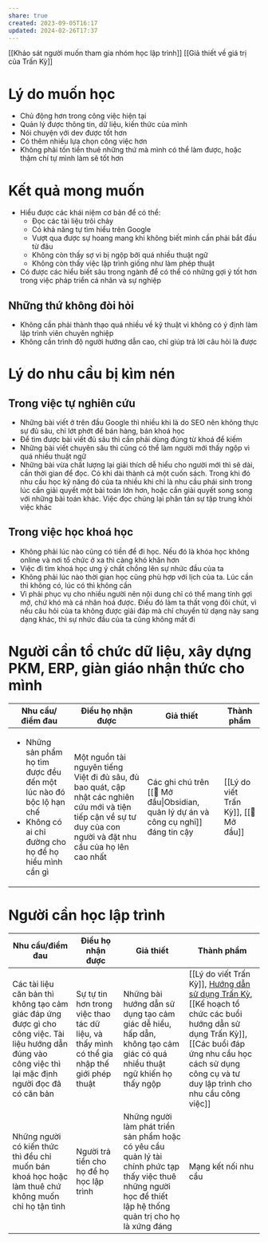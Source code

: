 ```yaml
---
share: true
created: 2023-09-05T16:17
updated: 2024-02-26T17:37
---
```

[[Khảo sát người muốn tham gia nhóm học lập trình]]
[[Giả thiết về giá trị của Trấn Kỳ]]
# Lý do muốn học
- Chủ động hơn trong công việc hiện tại
- Quản lý được thông tin, dữ liệu, kiến thức của mình
- Nói chuyện với dev được tốt hơn
- Có thêm nhiều lựa chọn công việc hơn
- Không phải tốn tiền thuê những thứ mà mình có thể làm được, hoặc thậm chí tự mình làm sẽ tốt hơn

# Kết quả mong muốn
- Hiểu được các khái niệm cơ bản để có thể:
    - Đọc các tài liệu trôi chảy
    - Có khả năng tự tìm hiểu trên Google
    - Vượt qua được sự hoang mang khi không biết mình cần phải bắt đầu từ đâu
    - Không còn thấy sợ vì bị ngộp bởi quá nhiều thuật ngữ
    - Không còn thấy việc lập trình giống như làm phép thuật
- Có được các hiểu biết sâu trong ngành để có thể có những gợi ý tốt hơn trong việc pháp triển cá nhân và sự nghiệp

## Những thứ không đòi hỏi
- Không cần phải thành thạo quá nhiều về kỹ thuật vì không có ý định làm lập trình viên chuyên nghiệp 
- Không cần trình độ người hướng dẫn cao, chỉ giúp trả lời câu hỏi là được

# Lý do nhu cầu bị kìm nén
## Trong việc tự nghiên cứu
- Những bài viết ở trên đầu Google thì nhiều khi là do SEO nên không thực sự đủ sâu, chỉ lớt phớt để bán hàng, bán khoá học
- Để tìm được bài viết đủ sâu thì cần phải dùng đúng từ khoá để kiếm
- Những bài viết chuyên sâu thì cũng có thể làm người mới thấy ngộp vì quá nhiều thuật ngữ
- Những bài vừa chất lượng lại giải thích dễ hiểu cho người mới thì sẽ dài, cần thời gian để đọc. Có khi dài thành cả một cuốn sách. Trong khi đó nhu cầu học kỹ năng đó của ta nhiều khi chỉ là nhu cầu phái sinh trong lúc cần giải quyết một bài toán lớn hơn, hoặc cần giải quyết song song với những bài toán khác. Việc đọc chúng lại phân tán sự tập trung khỏi việc khác

## Trong việc học khoá học
- Không phải lúc nào cũng có tiền để đi học. Nếu đó là khóa học không online và nơi tổ chức ở xa thì càng khó khăn hơn
- Việc đi tìm khoá học ưng ý chất chồng lên sự nhức đầu của ta
- Không phải lúc nào thời gian học cũng phù hợp với lịch của ta. Lúc cần thì không có, lúc có thì không cần
- Vì phải phục vụ cho nhiều người nên nội dung chỉ có thể mang tính gợi mở, chứ khó mà cá nhân hoá được. Điều đó làm ta thất vọng đôi chút, vì nếu câu hỏi của ta không được giải đáp mà chỉ chuyển từ dạng này sang dạng khác, thì sự nhức đầu của ta cũng không mất đi



#  Người cần tổ chức dữ liệu, xây dựng PKM, ERP, giàn giáo nhận thức cho mình
| Nhu cầu/điểm đau                                                                                                                               | Điều họ nhận được                                                                                                                                                  | Giả thiết                                                                            | Thành phẩm                            |
| ---------------------------------------------------------------------------------------------------------------------------------------------- | ------------------------------------------------------------------------------------------------------------------------------------------------------------------ | ------------------------------------------------------------------------------------ | ------------------------------------- |
| <ul><li>Những sản phẩm họ tìm được đều đến một lúc nào đó bộc lộ hạn chế</li><li>Không có ai chỉ đường cho họ để họ hiểu mình cần gì</li></ul> | Một nguồn tài nguyên tiếng Việt đi đủ sâu, đủ bao quát, cập nhật các nghiên cứu mới và tiện tiếp cận về sự tư duy của con người và đặt nhu cầu của họ lên cao nhất | Các ghi chú trên [[🌟 Mở đầu\|Obsidian, quản lý dự án và công cụ nghĩ]] đáng tin cậy | [[Lý do viết Trấn Kỳ]], [[🌟 Mở đầu]] |

# Người cần học lập trình
| Nhu cầu/điểm đau                                                                                                                                          | Điều họ nhận được                                                                           | Giả thiết                                                                                                                                                        | Thành phẩm                                                                                                                                                                                                                                                                                                                                                                                                                                                                                                                                                                                                            |
| --------------------------------------------------------------------------------------------------------------------------------------------------------- | ------------------------------------------------------------------------------------------- | ---------------------------------------------------------------------------------------------------------------------------------------------------------------- | --------------------------------------------------------------------------------------------------------------------------------------------------------------------------------------------------------------------------------------------------------------------------------------------------------------------------------------------------------------------------------------------------------------------------------------------------------------------------------------------------------------------------------------------------------------------------------------------------------------------- |
| Các tài liệu căn bản thì không tạo cảm giác đáp ứng được gì cho công việc. Tài liệu hướng dẫn đúng vào công việc thì lại mặc định người đọc đã có căn bản | Sự tự tin hơn trong việc thao tác dữ liệu, và thấy mình có thể gia nhập thế giới phép thuật | Những bài hướng dẫn sử dụng tạo cảm giác dễ hiểu, hấp dẫn, không tạo cảm giác có quá nhiều thuật ngữ khiến họ thấy ngộp                                          | [[Lý do viết Trấn Kỳ]], [Hướng dẫn sử dụng Trấn Kỳ](https://lậptrình.quảcầu.cc/%F0%9F%91%8FTr%E1%BA%A5n%20K%E1%BB%B3/H%C6%B0%E1%BB%9Bng%20d%E1%BA%ABn%20s%E1%BB%AD%20d%E1%BB%A5ng%20Tr%E1%BA%A5n%20K%E1%BB%B3/?utm_source=CW+Obsidian%2C+qu%E1%BA%A3n+l%C3%BD+d%E1%BB%B1+%C3%A1n+v%C3%A0+c%C3%B4ng+c%E1%BB%A5+ngh%C4%A9+%C2%BB+K%E1%BA%BF+ho%E1%BA%A1ch+ph%C3%A1t+tri%E1%BB%83n+Tr%E1%BA%A5n+K%E1%BB%B3&utm_medium=vault&utm_campaign=Tr%E1%BA%A5n+K%E1%BB%B3), [[Kế hoạch tổ chức các buổi hướng dẫn sử dụng Trấn Kỳ]], [[Các buổi đáp ứng nhu cầu học cách sử dụng công cụ và tư duy lập trình cho nhu cầu công việc]] |
| Những người có kiến thức thì đều chỉ muốn bán khoá học hoặc làm thuê chứ không muốn chỉ họ tận tình                                                       | Người trả tiền cho họ để họ học lập trình                                                   | Những người làm phát triển sản phẩm hoặc có yêu cầu quản lý tài chính phức tạp thấy việc thuê những người học để thiết lập hệ thống quản trị cho họ là xứng đáng | Mạng kết nối nhu cầu                                                                                                                                                                                                                                                                                                                                                                                                                                                                                                                                                                                                  |
